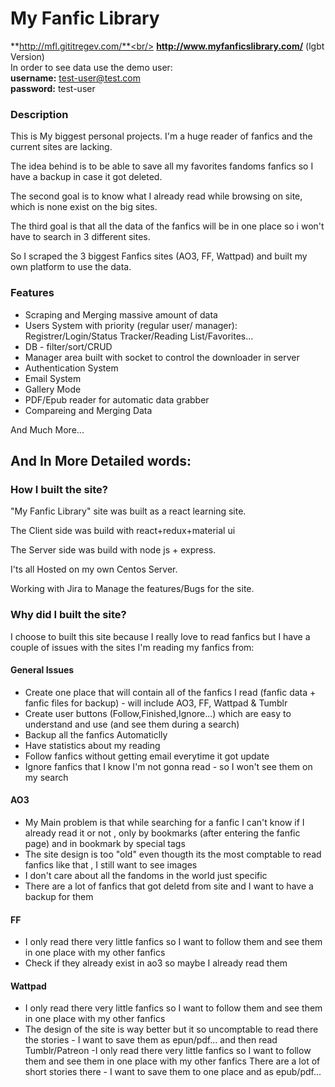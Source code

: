 ﻿# My Fanfic Library
**http://mfl.gititregev.com/**<br/>
**http://www.myfanficslibrary.com/** (lgbt Version) <br/>
In order to see data use the demo user:<br/>
**username:**  test-user@test.com<br/>
**password:**  test-user

### Description
This is My biggest personal projects. I'm a huge reader of fanfics and the current sites are lacking.

The idea behind is to be able to save all my favorites fandoms fanfics so I have a backup in case it got deleted.

The second goal is to know what I already read while browsing on site, which is none exist on the big sites.

The third goal is that all the data of the fanfics will be in one place so i won't have to search in 3 different sites.

So I scraped the 3 biggest Fanfics sites (AO3, FF, Wattpad) and built my own platform to use the data.

### Features
- Scraping and Merging massive amount of data
- Users System with priority (regular user/ manager): Registrer/Login/Status Tracker/Reading List/Favorites...
- DB - filter/sort/CRUD
- Manager area built with socket to control the downloader in server
- Authentication System
- Email System
- Gallery Mode
- PDF/Epub reader for automatic data grabber
- Compareing and Merging Data

And Much More...

## And In More Detailed words:

### How I built the site?
"My Fanfic Library" site was built as a react learning site.

The Client side was build with react+redux+material ui

The Server side was build with node js + express.

I'ts all Hosted on my own Centos Server.

Working with Jira to Manage the features/Bugs for the site.

### Why did I built the site?
I choose to built this site because I really love to read fanfics but I have a couple of issues with the sites I'm reading my fanfics from:

#### General Issues
- Create one place that will contain all of the fanfics I read (fanfic data + fanfic files for backup) - will include AO3, FF, Wattpad & Tumblr
- Create user buttons (Follow,Finished,Ignore...) which are easy to understand and use (and see them during a search)
- Backup all the fanfics Automaticlly
- Have statistics about my reading
- Follow fanfics without getting email everytime it got update
- Ignore fanfics that I know I'm not gonna read - so I won't see them on my search
#### AO3
- My Main problem is that while searching for a fanfic I can't know if I already read it or not , only by bookmarks (after entering the fanfic page) and in bookmark by special tags
- The site design is too "old" even thougth its the most comptable to read fanfics like that , I still want to see images
- I don't care about all the fandoms in the world just specific
- There are a lot of fanfics that got deletd from site and I want to have a backup for them
#### FF
- I only read there very little fanfics so I want to follow them and see them in one place with my other fanfics
- Check if they already exist in ao3 so maybe I already read them
#### Wattpad
- I only read there very little fanfics so I want to follow them and see them in one place with my other fanfics
- The design of the site is way better but it so uncomptable to read there the stories - I want to save them as epun/pdf... and then read
Tumblr/Patreon
-I only read there very little fanfics so I want to follow them and see them in one place with my other fanfics
There are a lot of short stories there - I want to save them to one place and as epub/pdf...
